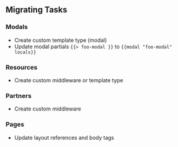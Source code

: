 ## Migrating Tasks

### Modals

 - Create custom template type (modal)
 - Update modal partials `{{> foo-modal }}` to `{{modal "foo-modal" locals}}`

### Resources

 - Create custom middleware or template type

### Partners

 - Create custom middleware

### Pages

 - Update layout references and body tags
